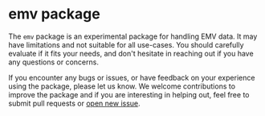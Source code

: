 # emv package

The `emv` package is an experimental package for handling EMV data. It may have limitations and not suitable for all use-cases. You should carefully evaluate if it fits your needs, and don't hesitate in reaching out if you have any questions or concerns.

If you encounter any bugs or issues, or have feedback on your experience using the package, please let us know. We welcome contributions to improve the package and if you are interesting in helping out, feel free to submit pull requests or [open new issue](https://github.com/moov-io/iso8583/issues/new).
